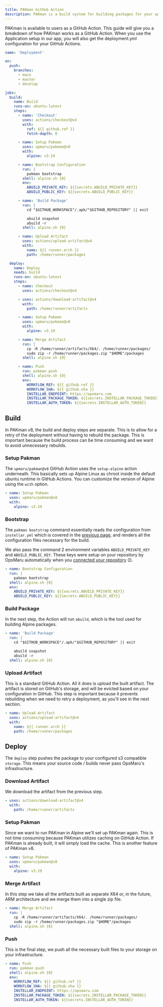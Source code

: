 ```yaml
---
title: PAKman GitHub Action
description: PAKman is a build system for building packages for your application.
---
```


PAKman is available to users as a GitHub Action. This guide will give you a breakdown of how PAKman works as a GitHub Action. When you use the Application setup in our app, you will also get the deployment.yml configuration for your GitHub Actions.

```yaml title=".github/workflows/deployment.yml"
name: 'Deployment'

on:
  push:
    branches:
      - main
      - master
      - develop

jobs:
  build:
    name: Build
    runs-on: ubuntu-latest
    steps:
      - name: 'Checkout'
        uses: actions/checkout@v4
        with:
          ref: ${{ github.ref }}
          fetch-depth: 0

      - name: Setup Pakman
        uses: upmaru/pakman@v8
        with:
          alpine: v3.19

      - name: Bootstrap Configuration
        run: |
          pakman bootstrap
        shell: alpine.sh {0}
        env:
          ABUILD_PRIVATE_KEY: ${{secrets.ABUILD_PRIVATE_KEY}}
          ABUILD_PUBLIC_KEY: ${{secrets.ABUILD_PUBLIC_KEY}}

      - name: 'Build Package'
        run: |
          cd "$GITHUB_WORKSPACE"/.apk/"$GITHUB_REPOSITORY" || exit

          abuild snapshot
          abuild -r
        shell: alpine.sh {0}

      - name: Upload Artifact
        uses: actions/upload-artifact@v4
        with:
          name: ${{ runner.arch }}
          path: /home/runner/packages

  deploy:
    name: Deploy
    needs: build
    runs-on: ubuntu-latest
    steps: 
      - name: Checkout
        uses: actions/checkout@v4

      - uses: actions/download-artifact@v4
        with: 
          path: /home/runner/artifacts

      - name: Setup Pakman
        uses: upmaru/pakman@v8
        with:
          alpine: v3.19

      - name: Merge Artifact
        run: |
          cp -R /home/runner/artifacts/X64/. /home/runner/packages/
          sudo zip -r /home/runner/packages.zip "$HOME"/packages
        shell: alpine.sh {0}

      - name: Push
        run: pakman push
        shell: alpine.sh {0}
        env:
          WORKFLOW_REF: ${{ github.ref }}
          WORKFLOW_SHA: ${{ github.sha }}
          INSTELLAR_ENDPOINT: https://opsmaru.com
          INSTELLAR_PACKAGE_TOKEN: ${{secrets.INSTELLAR_PACKAGE_TOKEN}}
          INSTELLAR_AUTH_TOKEN: ${{secrets.INSTELLAR_AUTH_TOKEN}}
```

## Build

In PAKman v8, the build and deploy steps are separate. This is to allow for a retry of the deployment without having to rebuild the package. This is important because the build process can be time consuming and we want to avoid unnecessary rebuilds.

### Setup Pakman

The `upmaru/pakman@v8` GitHub Action uses the `setup-alpine` action underneath. This basically sets up Alpine Linux as chroot inside the default ubuntu runtime in GitHub Actions. You can customize the version of Alpine using the `with` option.

```yaml
- name: Setup Pakman
  uses: upmaru/pakman@v8
  with:
    alpine: v3.19
```

### Bootstrap

The `pakman bootstrap` command essentially reads the configuration from `instellar.yml` which is covered in the [previous page](/docs/build/pakman/), and renders all the configuration files necessary for the build.

We also pass the command 2 environment variables `ABUILD_PRIVATE_KEY` and `ABUILD_PUBLIC_KEY`. These keys were setup on your repository by OpsMaru automatically when you [connected your repository](/docs/application/connect-repository/) 😉.

```yaml
- name: Bootstrap Configuration
  run: |
    pakman bootstrap
  shell: alpine.sh {0}
  env:
    ABUILD_PRIVATE_KEY: ${{secrets.ABUILD_PRIVATE_KEY}}
    ABUILD_PUBLIC_KEY: ${{secrets.ABUILD_PUBLIC_KEY}}
```

### Build Package

In the next step, the Action will run `abuild`, which is the tool used for building Alpine packages.


```yaml
- name: 'Build Package'
  run: |
    cd "$GITHUB_WORKSPACE"/.apk/"$GITHUB_REPOSITORY" || exit

    abuild snapshot
    abuild -r
  shell: alpine.sh {0}
```

### Upload Artifact

This is a standard GitHub Action. All it does is upload the built artifact. The artifact is stored on GitHub's storage, and will be evicted based on your configuration in GitHub. This step is important because it prevents rebuilding when we need to retry a deployment, as you'll see in the next section.

```yaml
- name: Upload Artifact
  uses: actions/upload-artifact@v4
  with:
    name: ${{ runner.arch }}
    path: /home/runner/packages
```

## Deploy

The `deploy` step pushes the package to your configured s3 compatible `storage`. This means your source code / builds never pass OpsMaru's infrastructure.

### Download Artifact

We download the artifact from the previous step.

```yaml
- uses: actions/download-artifact@v4
  with:
    path: /home/runner/artifacts
```

### Setup Pakman

Since we want to run PAKman in Alpine we'll set up PAKman again. This is not time consuming because PAKman utilizes caching on GitHub Action. If PAKman is already built, it will simply load the cache. This is another feature of PAKman v8.

```yaml
- name: Setup Pakman
  uses: upmaru/pakman@v8
  with:
    alpine: v3.19
```

### Merge Artifact

In this step we take all the artifacts built as separate X64 or, in the future, ARM architecture and we merge them into a single zip file.

```yaml
- name: Merge Artifact
  run: |
    cp -R /home/runner/artifacts/X64/. /home/runner/packages/
    sudo zip -r /home/runner/packages.zip "$HOME"/packages
  shell: alpine.sh {0}
```

### Push

This is the final step, we push all the necessary built files to your storage on your infrastructure.

```yaml
- name: Push
  run: pakman push
  shell: alpine.sh {0}
  env:
    WORKFLOW_REF: ${{ github.ref }}
    WORKFLOW_SHA: ${{ github.sha }}
    INSTELLAR_ENDPOINT: https://opsmaru.com
    INSTELLAR_PACKAGE_TOKEN: ${{secrets.INSTELLAR_PACKAGE_TOKEN}}
    INSTELLAR_AUTH_TOKEN: ${{secrets.INSTELLAR_AUTH_TOKEN}}
```


